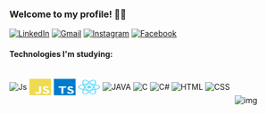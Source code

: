 ### Welcome to my profile! 🙋‍♀️

<div>
  <a href="https://github.com/mariane-limoli">
</div>
  
[![LinkedIn](https://img.shields.io/badge/LinkedIn-0077B5?style=for-the-badge&logo=linkedin&logoColor=white)](https://www.linkedin.com/in/mariane-limoli-77a85419a/)
[![Gmail](https://img.shields.io/badge/Gmail-D14836?style=for-the-badge&logo=gmail&logoColor=white)](mailto:marianelimoli@gmail.com)
[![Instagram](https://img.shields.io/badge/Instagram-E4405F?style=for-the-badge&logo=instagram&logoColor=white)](https://www.instagram.com/marianelimoli/)
[![Facebook](https://img.shields.io/badge/Facebook-1877F2?style=for-the-badge&logo=facebook&logoColor=white)](https://www.facebook.com/mariane.limoli)

  
#### Technologies I'm studying:
<div style="display: inline_block"><br/>
  
  <img align="center" alt="Js" height="30" width="40" src="https://cdn.jsdelivr.net/gh/devicons/devicon/icons/angularjs/angularjs-plain.svg" href='https://angular.io/' />
  <img align="center" alt="Js" height="30" width="40" src="https://raw.githubusercontent.com/devicons/devicon/master/icons/javascript/javascript-plain.svg">
  <img align="center" alt="Ts" height="30" width="40" src="https://raw.githubusercontent.com/devicons/devicon/master/icons/typescript/typescript-plain.svg">
  <img align="center" alt="React" height="30" width="40" src="https://raw.githubusercontent.com/devicons/devicon/master/icons/react/react-original.svg">
  <img align="center" alt="JAVA" src= "https://img.shields.io/badge/Java-ED8B00?style=for-the-badge&logo=java&logoColor=white"/>
  <img align="center" alt="C" src="https://img.shields.io/badge/C-00599C?style=for-the-badge&logo=c&logoColor=white"/>
  <img align="center" alt="C#" src="https://img.shields.io/badge/C%23-239120?style=for-the-badge&logo=c-sharp&logoColor=white"/>
  <img align="center" alt="HTML" src="https://img.shields.io/badge/HTML-239120?style=for-the-badge&logo=html5&logoColor=white"/>
  <img align="center" alt="CSS" src="https://img.shields.io/badge/CSS-239120?&style=for-the-badge&logo=css3&logoColor=white"/>
   
</div>
  <img align="right" alt="img" height="100" width="100" border-radius: "50p%" src="https://cdn-images.threadless.com/threadless-media/artist_shops/shops/TheIdleSheep/products/2660041/shirt-1644405025-3a328d731e232e8bb76a815e35f37081.png?v=3&d=eyJvcHMiOiBbWyJ0cmltIiwgW2ZhbHNlLCBmYWxzZV0sIHt9XSwgWyJyZXNpemUiLCBbXSwgeyJ3aWR0aCI6IDk5Ni4wLCAiYWxsb3dfdXAiOiBmYWxzZSwgImhlaWdodCI6IDk5Ni4wfV0sIFsiY2FudmFzX2NlbnRlcmVkIiwgWzEyMDAsIDEyMDBdLCB7ImJhY2tncm91bmQiOiAiMDAwMDAwIn1dLCBbInJlc2l6ZSIsIFs4MDBdLCB7fV0sIFsiY2FudmFzX2NlbnRlcmVkIiwgWzgwMCwgODAwLCAiI2ZmZmZmZiJdLCB7fV0sIFsiZW5jb2RlIiwgWyJqcGciLCA4NV0sIHt9XV0sICJmb3JjZSI6IGZhbHNlLCAib25seV9tZXRhIjogZmFsc2V9"/> 
</div>

